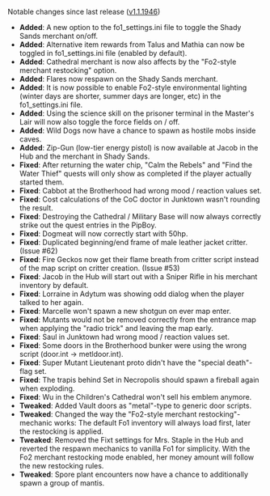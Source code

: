 Notable changes since last release ([v1.1.1946](https://github.com/rotators/Fo1in2/releases/tag/v1.1.1946))
- **Added**: A new option to the fo1_settings.ini file to toggle the Shady Sands merchant on/off.
- **Added**: Alternative item rewards from Talus and Mathia can now be toggled in fo1_settings.ini file (enabled by default).
- **Added**: Cathedral merchant is now also affects by the "Fo2-style merchant restocking" option.
- **Added**: Flares now respawn on the Shady Sands merchant.
- **Added**: It is now possible to enable Fo2-style environmental lighting (winter days are shorter, summer days are longer, etc) in the fo1_settings.ini file.
- **Added**: Using the science skill on the prisoner terminal in the Master's Lair will now also toggle the force fields on / off.
- **Added**: Wild Dogs now have a chance to spawn as hostile mobs inside caves.
- **Added**: Zip-Gun (low-tier energy pistol) is now available at Jacob in the Hub and the merchant in Shady Sands.
- **Fixed**: After returning the water chip, "Calm the Rebels" and "Find the Water Thief" quests will only show as completed if the player actually started them.
- **Fixed**: Cabbot at the Brotherhood had wrong mood / reaction values set.
- **Fixed**: Cost calculations of the CoC doctor in Junktown wasn't rounding the result.
- **Fixed**: Destroying the Cathedral / Military Base will now always correctly strike out the quest entries in the PipBoy.
- **Fixed**: Dogmeat will now correctly start with 50hp.
- **Fixed**: Duplicated beginning/end frame of male leather jacket critter. (Issue #62)
- **Fixed**: Fire Geckos now get their flame breath from critter script instead of the map script on critter creation. (Issue #53) 
- **Fixed**: Jacob in the Hub will start out with a Sniper Rifle in his merchant inventory by default. 
- **Fixed**: Lorraine in Adytum was showing odd dialog when the player talked to her again. 
- **Fixed**: Marcelle won't spawn a new shotgun on ever map enter.
- **Fixed**: Mutants would not be removed correctly from the entrance map when applying the "radio trick" and leaving the map early.
- **Fixed**: Saul in Junktown had wrong mood / reaction values set.
- **Fixed**: Some doors in the Brotherhood bunker were using the wrong script (door.int -> metldoor.int).
- **Fixed**: Super Mutant Lieutenant proto didn't have the "special death"-flag set.
- **Fixed**: The trapis behind Set in Necropolis should spawn a fireball again when exploding.
- **Fixed**: Wu in the Children's Cathedral won't sell his emblem anymore.
- **Tweaked**: Added Vault doors as "metal"-type to generic door scripts.
- **Tweaked**: Changed the way the "Fo2-style merchant restocking"-mechanic works: The default Fo1 inventory will always load first, later the restocking is applied. 
- **Tweaked**: Removed the Fixt settings for Mrs. Staple in the Hub and reverted the respawn mechanics to vanilla Fo1 for simplicity. With the Fo2 merchant restocking mode enabled, her money amount will follow the new restocking rules.
- **Tweaked**: Spore plant encounters now have a chance to additionally spawn a group of mantis.

